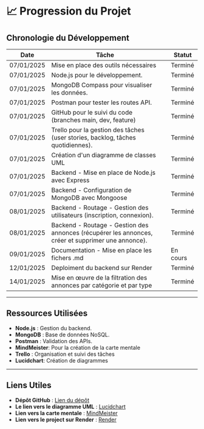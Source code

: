 # 📈 Progression du Projet

## **Chronologie du Développement**

| Date       | Tâche                                                                                              |     | Statut   |
| ---------- | -------------------------------------------------------------------------------------------------- | --- | -------- |
| 07/01/2025 | Mise en place des outils nécessaires                                                               |     | Terminé  |
| 07/01/2025 | Node.js pour le développement.                                                                     |     | Terminé  |
| 07/01/2025 | MongoDB Compass pour visualiser les données.                                                       |     | Terminé  |
| 07/01/2025 | Postman pour tester les routes API.                                                                |     | Terminé  |
| 07/01/2025 | GitHub pour le suivi du code (branches main, dev, feature)                                         |     | Terminé  |
| 07/01/2025 | Trello pour la gestion des tâches (user stories, backlog, tâches quotidiennes).                    |     | Terminé  |
| 07/01/2025 | Création d'un diagramme de classes UML                                                             |     | Terminé  |
| 07/01/2025 | Backend - Mise en place de Node.js avec Express                                                    |     | Terminé  |
| 07/01/2025 | Backend - Configuration de MongoDB avec Mongoose                                                   |     | Terminé  |
| 08/01/2025 | Backend - Routage - Gestion des utilisateurs (inscription, connexion).                             |     | Terminé  |
| 08/01/2025 | Backend - Routage - Gestion des annonces (récupérer les annonces, créer et supprimer une annonce). |     | Terminé  |
| 09/01/2025 | Documentation - Mise en place les fichers .md                                                      |     | En cours |
| 12/01/2025 | Deploiment du backend sur Render                                                                   |     | Terminé  |
| 14/01/2025 | Mise en œuvre de la filtration des annonces par catégorie et par type                              |     | Terminé  |

---

## **Ressources Utilisées**

- **Node.js** : Gestion du backend.
- **MongoDB** : Base de données NoSQL.
- **Postman** : Validation des APIs.
- **MindMeister**: Pour la création de la carte mentale
- **Trello** : Organisation et suivi des tâches
- **Lucidchart**: Création de diagrammes

---

## **Liens Utiles**

- **Dépôt GitHub** : [Lien du dépôt](https://github.com/armen-asriyan/projetGeek)
- **Le lien vers le diagramme UML** : [Lucidchart](https://lucid.app/lucidchart/36012dad-5ff6-411b-8c9f-3664108cd585/edit?viewport_loc=-304%2C-649%2C2910%2C1352%2C0_0&invitationId=inv_a3c9216d-0d41-42a6-8220-9df244e28cdf)
- **Lien vers la carte mentale** : [MindMeister](https://mm.tt/app/map/3571084931?t=Ax0nub480Y)
- **Lien vers le project sur Render** : [Render](https://projetgeek-u2vl.onrender.com/)
